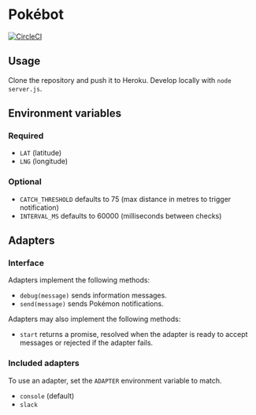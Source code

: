 # Pokébot

[![CircleCI](https://circleci.com/gh/dan1elhughes/pokemon-slackbot.svg?style=svg)](https://circleci.com/gh/dan1elhughes/pokemon-slackbot)

## Usage

Clone the repository and push it to Heroku. Develop locally with `node server.js`.

## Environment variables

### Required

- `LAT` (latitude)
- `LNG` (longitude)

### Optional

- `CATCH_THRESHOLD` defaults to 75 (max distance in metres to trigger notification)
- `INTERVAL_MS` defaults to 60000 (milliseconds between checks)

## Adapters

### Interface

Adapters implement the following methods:

- `debug(message)` sends information messages.
- `send(message)` sends Pokémon notifications.

Adapters may also implement the following methods:

- `start` returns a promise, resolved when the adapter is ready to accept messages or rejected if the adapter fails.

### Included adapters

To use an adapter, set the `ADAPTER` environment variable to match.

- `console` (default)
- `slack`
